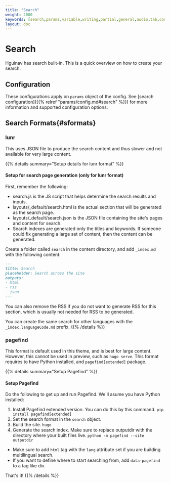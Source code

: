 ```yaml
---
title: "Search"
weight: 2000
keywords: [search,params,variable,writing,partial,general,audio,tab,content,language]
layout: doc
---
```

# Search
Hguinav has search built-in. This is a quick overview on how to create your search.

## Configuration
These configurations apply on `params` object of the config. See [search configuration]({{% relref "params/config.md#search" %}}) for more information and supported configuration options.

## Search Formats{#sformats}
### lunr
This uses JSON file to produce the search content and thus slower and not available for very large content.

{{% details summary="Setup details for lunr format" %}}
#### Setup for search page generation (only for lunr format)
First, remember the following:
- search.js is the JS script that helps determine the search results and inputs.
- layouts/_default/search.html is the actual section that will be generated as the search page.
- layouts/_default/search.json is the JSON file containing the site's pages and content for search.
- Search indexes are generated only the titles and keywords. If someone could fix generating a large set of content, then the content can be generated.

Create a folder called `search` in the content directory, and add `_index.md` with the following content:
```md
---
title: Search
placeholder: Search across the site
outputs:
- html
- rss
- json
---
```

You can also remove the RSS if you do not want to generate RSS for this section, which is usually not needed for RSS to be generated.

You can create the same search for other languages with the `_index.languageCode.md` prefix.
{{% /details %}}

### pagefind
This format is default used in this theme, and is best for large content. However, this cannot be used in preview, such as `hugo serve`. This format requires to have Python installed, and `pagefind[extended]` package.

{{% details summary="Setup Pagefind" %}}
#### Setup Pagefind
Do the following to get up and run Pagefind. We'll asume you have Python installed:
1. Install Pagefind extended version. You can do this by this command. `pip install pagefind[extended]`
2. Set the search format in the `search` object.
3. Build the site. `hugo`
4. Generate the search index. Make sure to replace outputdir with the directory where your built files live. `python -m pagefind --site outputdir`
- Make sure to add `html` tag with the `lang` attribute set if you are building multilingual search.
- If you want to define where to start searching from, add `data-pagefind` to a tag like div.

That's it!
{{% /details %}}